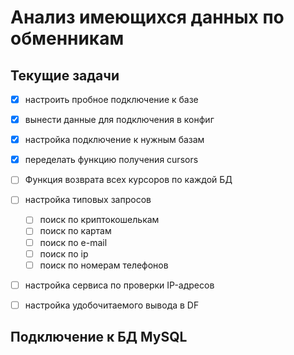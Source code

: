 # Анализ имеющихся данных по обменникам

## Текущие задачи
 - [x] настроить пробное подключение к базе
 - [x] вынести данные для подключения в конфиг
 - [x] настройка подключение к нужным базам
 - [x] переделать функцию получения cursors
 - [ ] Функция возврата всех курсоров по каждой БД
 - [ ] настройка типовых запросов
   - [ ] поиск по криптокошелькам
    - [ ] поиск по картам
    - [ ] поиск по e-mail
    - [ ] поиск по ip
    - [ ] поиск по номерам телефонов
 - [ ] настройка сервиса по проверки IP-адресов
 - [ ] настройка удобочитаемого вывода в DF



## Подключение к БД MySQL






